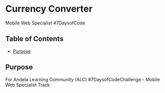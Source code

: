 # Currency Converter
Mobile Web Specialist #7DaysofCode

## Table of Contents

* [Purpose](#purpose)

## Purpose

For Andela Learning Community (ALC) #7DaysofCodeChallenge - Mobile Web Specialist  Track
